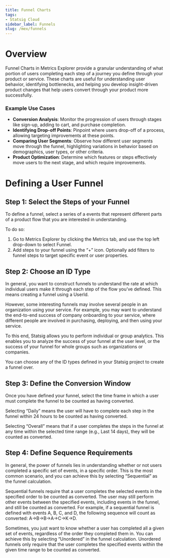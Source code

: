 ```yaml
---
title: Funnel Charts
tags:
- Statsig Cloud 
sidebar_label: Funnels
slug: /mex/funnels
---
```

# Overview

Funnel Charts in Metrics Explorer provide a granular understanding of what portion of users completing each step of a journey you define through your product or service. These charts are useful for understanding user behavior, identifying bottlenecks, and helping you develop insight-driven product changes that help users convert through your product more successfully. 

### Example Use Cases

- **Conversion Analysis**: Monitor the progression of users through stages like sign-up, adding to cart, and purchase completion.
- **Identifying Drop-off Points**: Pinpoint where users drop-off of a process, allowing targeting improvements at these points.
- **Comparing User Segments**: Observe how different user segments move through the funnel, highlighting variations in behavior based on demographics, user types, or other criteria.
- **Product Optimization**: Determine which features or steps effectively move users to the next stage, and which require improvements.

# Defining a User Funnel

## Step 1: Select the Steps of your Funnel

To define a funnel, select a series of a events that represent different parts of a product flow that you are interested in understanding. 

To do so:

1. Go to Metrics Explorer by clicking the Metrics tab, and use the top left drop-down to select Funnel. 
2. Add steps to your funnel using the “+” icon. Optionally add filters to funnel steps to target specific event or user properties. 

## Step 2: Choose an ID Type

In general, you want to construct funnels to understand the rate at which individual users make it through each step of the flow you’ve defined. This means creating a funnel using a UserId.

However, some interesting funnels may involve several people in an organization using your service. For example, you may want to understand the end-to-end success of company onboarding to your service, where different people are involved in purchasing, deploying, and then using your service.

To this end, Statsig allows you to perform individual or group analytics. This enables you to analyze the success of your funnel at the user level, or the success of your funnel for whole groups such as organizations or companies.

You can choose any of the ID types defined in your Statsig project to create a funnel over. 

## Step 3: Define the Conversion Window

Once you have defined your funnel, select the time frame in which a user must complete the funnel to be counted as having converted.

Selecting “Daily” means the user will have to complete each step in the funnel within 24 hours to be counted as having converted.

Selecting “Overall” means that if a user completes the steps in the funnel at any time within the selected time range (e.g., Last 14 days), they will be counted as converted.

## Step 4: Define Sequence Requirements

In general, the power of funnels lies in understanding whether or not users completed a specific set of events, in a specific order. This is the most common scenario, and you can achieve this by selecting “Sequential” as the funnel calculation.

Sequential funnels require that a user completes the selected events in the specified order to be counted as converted. The user may still perform other events between the specified events, including events in the funnel, and still be counted as converted. For example, if a sequential funnel is defined with events A, B, C, and D, the following sequence will count as converted: A→B→B→A→C→K→D.

Sometimes, you just want to know whether a user has completed all a given set of events, regardless of the order they completed them in. You can achieve this by selecting “Unordered” in the funnel calculation. Unordered funnels only require that the user completes the specified events within the given time range to be counted as converted.
